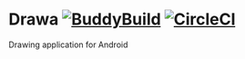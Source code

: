 # Drawa [![BuddyBuild](https://dashboard.buddybuild.com/api/statusImage?appID=5782be0de7755301001ac2e1&branch=master&build=latest)](https://dashboard.buddybuild.com/apps/5782be0de7755301001ac2e1/build/latest?branch=master) [![CircleCI](https://circleci.com/gh/solkin/drawa-android.svg?style=svg)](https://circleci.com/gh/solkin/drawa-android)
Drawing application for Android
